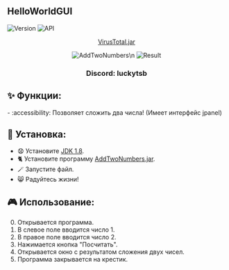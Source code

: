 ## HelloWorldGUI

![Version](https://img.shields.io/badge/Версия-1.0-blue.svg)
![API](https://img.shields.io/badge/Jdk%201.8%2B-blue.svg)
  
<p align="center">
<a href="https://www.virustotal.com/gui/file/b366bbd8fbd43d42e50ae2e78a1f1fd071c6631cfb657d83a036b6960d5f3796" target="_blank">VirusTotal.jar</a>
</p>
<p align="center">
  <img src="https://i.ibb.co/SnF7wgd/ATN.png" alt="AddTwoNumbers" border="0">\n
  
  <img src="https://i.ibb.co/QJDZRMk/result.png" alt="Result" border="0">
</p>
<h3 align="center">Discord: luckytsb</h3>

## ✨ Функции:

-️ :accessibility: Позволяет сложить два числа! (Имеет интерфейс jpanel)

## 🚀 Установка:

- 😧 Установите <a href="https://www.oracle.com/java/technologies/javase/javase8u211-later-archive-downloads.html" target="_blank">JDK 1.8</a>.
- 🐈 Установите программу <a href="https://github.com/Hacker123ter/AddTwoNumbers/raw/java_programm/AddTwoNumbers.jar" target="_blank">AddTwoNumbers.jar</a>.
- 🪄 Запустите файл.
- 😸 Радуйтесь жизни!

## 🎮 Использование:

0. Открывается программа.
1. В слевое поле вводится число 1.
2. В правое поле вводится число 2.
3. Нажимается кнопка "Посчитать".
4. Открывается окно с результатом сложения двух чисел.
5. Программа закрывается на крестик.
